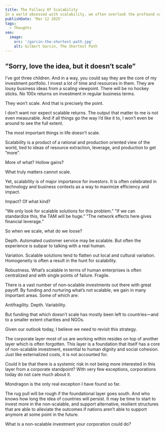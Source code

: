 ```yaml
---
title: The Fallacy Of Scalability
In a world obsessed with scalability, we often overlook the profound value of what cannot scale. From human connections to cultural depth, the pursuit of efficiency and growth risks eroding the very foundations of resilience and meaning. What if the most important investments are those that defy the logic of scale?
publishDate: ‘Mar 12 2025'
tags:
  - Thoughts
seo:
  image:
    src: '/garcin-the-shortest-path.jpg'
    alt: Gilbert Garcin, The Shortest Path
---
```

## ”Sorry, love the idea, but it doesn’t scale”

I’ve got three children. And in a way, you could say they are the core of my investment portfolio. I invest a lot of time and resources in them. They are lousy business ideas from a scaling viewpoint. There will be no hockey sticks. No 100x returns on investment in regular business terms.

They won’t scale. And that is precisely the point.

I don’t want nor expect scalable returns. The output that matter to me is not even measurable. And if all things go the way I’d like it to, I won’t even be around to see the full extent.

The most important things in life doesn’t scale.

Scalability is a product of a rational and production oriented view of the world, tied to ideas of resource extraction, leverage, and production to get ”more”.

More of what? Hollow gains?

What truly matters cannot scale.

Yet, scalability is of major importance for investors. It is often celebrated in technology and business contexts as a way to maximize efficiency and impact.

Impact? Of what kind?

”We only look for scalable solutions for this problem.”
”If we can standardize this, the TAM will be huge.”
”The network effects here gives financial leverage.”

So when we scale, what do we loose?

Depth. Automated customer service may be scalable. But often the experience is subpar to talking with a real human. 

Variation. Scalable solutions tend to flatten out local and cultural variation. Homogeneity is often a result in the hunt for scalability.

Robustness. What’s scalable in terms of human enterprises is often centralized and with single points of failure. Fragile.

There is a vast number of non-scalable investments out there with great payoff. By funding and nurturing what’s not scalable, we gain in many important areas. Some of which are:

Antifragility. Depth. Variability. 

But funding that which doesn’t scale has mostly been left to countries—and to a smaller extent charities and NGOs.

Given our outlook today, I believe we need to revisit this strategy.  

The corporate layer most of us are working within resides on top of another layer which is often forgotten. This layer is a foundation that itself has a core of non-scalable investment, essential to human dignity and social cohesion. Just like externalized costs, it is not accounted for.

Could it be that there is a systemic risk in not being more interested in this layer from a corporate standpoint? With very few exceptions, corporations today do not care much about it.

Mondragon is the only real exception I have found so far.

The rug pull will be rough if the foundational layer goes south. And who knows how long the idea of countries will persist. It may be time to start to invest more in the non-scalable, and support alternative, resilient structures that are able to alleviate the outcomes if nations aren’t able to support anymore at some point in the future.

What is a non-scalable investment your corporation could do?